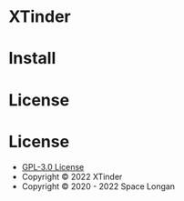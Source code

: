 # XTinder











# Install



# License

# License
* [GPL-3.0 License](./LICENSE)
* Copyright © 2022 XTinder
* Copyright © 2020 - 2022 Space Longan
